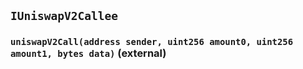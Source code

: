 ## `IUniswapV2Callee`






### `uniswapV2Call(address sender, uint256 amount0, uint256 amount1, bytes data)` (external)






